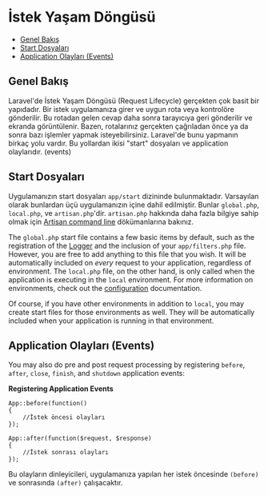 # İstek Yaşam Döngüsü

- [Genel Bakış](#genel-bakis)
- [Start Dosyaları](#start-dosyalari)
- [Application Olayları (Events)](#application-olaylari)

<a name="genel-bakis"></a>
## Genel Bakış

Laravel'de İstek Yaşam Döngüsü (Request Lifecycle) gerçekten çok basit bir yapıdadır. Bir istek uygulamanıza girer ve uygun rota veya kontrolöre gönderilir. Bu rotadan gelen cevap daha sonra tarayıcıya geri gönderilir ve ekranda görüntülenir. Bazen, rotalarınız gerçekten çağrıladan önce ya da sonra bazı işlemler yapmak isteyebilirsiniz. Laravel'de bunu yapmanın birkaç yolu vardır. Bu yollardan ikisi "start" dosyaları ve application olaylarıdır. (events)

<a name="start-dosyalari"></a>
## Start Dosyaları

Uygulamanızın start dosyaları `app/start` dizininde bulunmaktadır. Varsayılan olarak bunlardan üçü uygulamanızın içine dahil edilmiştir. Bunlar `global.php`, `local.php`, ve `artisan.php`'dir. `artisan.php` hakkında daha fazla bilgiye sahip olmak için [Artisan command line](/docs/commands#registering-commands) dökümanlarına bakınız.

The `global.php` start file contains a few basic items by default, such as the registration of the [Logger](/docs/errors) and the inclusion of your `app/filters.php` file. However, you are free to add anything to this file that you wish. It will be automatically included on _every_ request to your application, regardless of environment. The `local.php` file, on the other hand, is only called when the application is executing in the `local` environment. For more information on environments, check out the [configuration](/docs/configuration) documentation.

Of course, if you have other environments in addition to `local`, you may create start files for those environments as well. They will be automatically included when your application is running in that environment.

<a name="application-olaylari"></a>
## Application Olayları (Events)

You may also do pre and post request processing by registering `before`, `after`, `close`, `finish`, and `shutdown` application events:

**Registering Application Events**

	App::before(function()
	{
		//İstek öncesi olayları
	});

	App::after(function($request, $response)
	{
		//İstek sonrası olayları
	});

Bu olayların dinleyicileri, uygulamanıza yapılan her istek öncesinde `(before)` ve sonrasında `(after)` çalışacaktır.
